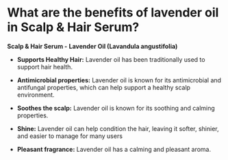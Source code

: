 # What are the benefits of lavender oil in Scalp & Hair Serum?

**Scalp & Hair Serum -** **Lavender Oil (Lavandula angustifolia)**  

- **Supports Healthy Hair:** Lavender oil has been traditionally used to support hair health. 

- **Antimicrobial properties:** Lavender oil is known for its antimicrobial and antifungal properties, which can help support a healthy scalp environment. 

- **Soothes the scalp:** Lavender oil is known for its soothing and calming properties.    

- **Shine:** Lavender oil can help condition the hair, leaving it softer, shinier, and easier to manage for many users 

- **Pleasant fragrance:** Lavender oil has a calming and pleasant aroma.